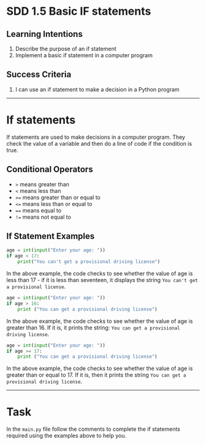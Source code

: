 # SDD 1.5 Basic IF statements

## Learning Intentions
  1. Describe the purpose of an if statement
  2. Implement a basic if statement in a computer program
## Success Criteria
1. I can use an if statement to make a decision in a Python program
---

# If statements 
If statements are used to make decisions in a computer program. They check the value of a variable and then do a line of code if the condition is true. 

## Conditional Operators

* `>` means greater than
* `<` means less than
* `>=` means greater than or equal to
* `<=` means less than or equal to
* `==` means equal to
* `!=` means not equal to


## If Statement Examples

```python
age = int(input("Enter your age: "))
if age < 17:
	print("You can't get a provisional driving license")
```

In the above example, the code checks to see whether the value of age is less than 17 - if it is less than seventeen, it displays the string `You can't get a provisional license`.

```python
age = int(input("Enter your age: "))
if age > 16:
	print ("You can get a provisional driving license")
```
In the above example, the code checks to see whether the value of age is greater than 16. If it is, it prints the string: `You can get a provisional driving license`.

```python
age = int(input("Enter your age: "))
if age >= 17:
	print ("You can get a provisional driving license")
```
In the above example, the code checks to see whether the value of age is greater than or equal to 17. If it is, then it prints the string `You can get a provisional driving license`.

---

# Task
In the `main.py` file follow the comments to complete the if statements required using the examples above to help you. 